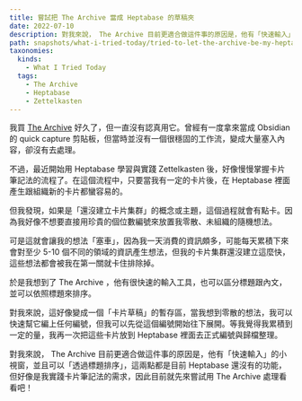 ```yaml
---
title: 嘗試把 The Archive 當成 Heptabase 的草稿夾
date: 2022-07-10
description: 對我來說， The Archive 目前更適合做這件事的原因是，他有「快速輸入」的小視窗，並且可以「透過標題排序」，這兩點都是目前 Heptabase 還沒有的功能，但好像是我實踐卡片筆記法的需求，因此目前就先來嘗試用 The Archive 處理看看吧！
path: snapshots/what-i-tried-today/tried-to-let-the-archive-be-my-heptabase-inbox
taxonomies:
  kinds: 
    - What I Tried Today
  tags: 
    - The Archive
    - Heptabase
    - Zettelkasten
---
```


我買 [The Archive](https://zettelkasten.de/the-archive/) 好久了，但一直沒有認真用它。曾經有一度拿來當成 Obsidian 的 quick capture 剪貼板，但當時並沒有一個很穩固的工作流，變成大量塞入內容，卻沒有去處理。

不過，最近開始用 Heptabase 學習與實踐 Zettelkasten 後，好像慢慢掌握卡片筆記法的流程了。在這個流程中，只要當我有一定的卡片後，在 Heptabase 裡面產生跟組織新的卡片都蠻容易的。

但我發現，如果是「還沒建立卡片集群」的概念或主題，這個過程就會有點卡。因為我好像不想要直接用珍貴的個位數編號來放置我零散、未組織的隨機想法。

可是這就會讓我的想法「塞車」，因為我一天消費的資訊頗多，可能每天累積下來會對至少 5-10 個不同的領域的資訊產生想法，但我的卡片集群還沒建立這麼快，這些想法都會被我在第一關就卡住排除掉。

於是我想到了 The Archive ，他有很快速的輸入工具，也可以區分標題跟內文，並可以依照標題來排序。

對我來說，這好像變成一個「卡片草稿」的暫存區，當我想到零散的想法，我可以快速幫它編上任何編號，但我可以先從這個編號開始往下展開。等我覺得我累積到一定的量，我再一次把這些卡片放到 Heptabase 裡面去正式編號與歸檔整理。

對我來說， The Archive 目前更適合做這件事的原因是，他有「快速輸入」的小視窗，並且可以「透過標題排序」，這兩點都是目前 Heptabase 還沒有的功能，但好像是我實踐卡片筆記法的需求，因此目前就先來嘗試用 The Archive 處理看看吧！